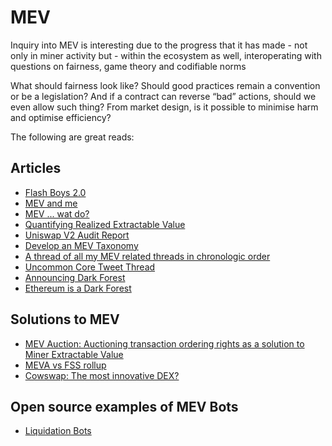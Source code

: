 # MEV 
Inquiry into MEV is interesting due to the progress that it has made - not only in miner activity but - within the ecosystem as well, interoperating with questions on fairness, game theory and codifiable norms

What should fairness look like? Should good practices remain a convention or be a legislation? And if a contract can reverse “bad” actions, should we even allow such thing? From market design, is it possible to minimise harm and optimise efficiency?

The following are great reads: 

## Articles 
- [Flash Boys 2.0](https://arxiv.org/pdf/1904.05234.pdf)
- [MEV and me](https://www.paradigm.xyz/2021/02/mev-and-me/)
- [MEV ... wat do?](https://pdaian.com/blog/mev-wat-do/)
- [Quantifying Realized Extractable Value](https://hackmd.io/@flashbots/quantifying-REV)
- [Uniswap V2 Audit Report](https://dapp.org.uk/reports/uniswapv2.html#org63cfbf7)
- [Develop an MEV Taxonomy](https://github.com/flashbots/mev-research/issues/24)
- [A thread of all my MEV related threads in chronologic order](https://twitter.com/bertcmiller/status/1402665992422047747)
- [Uncommon Core Tweet Thread](https://twitter.com/miyuki_crypto/status/1396414282250653700)
- [Announcing Dark Forest](https://blog.zkga.me/announcing-darkforest)
- [Ethereum is a Dark Forest](https://www.paradigm.xyz/2020/08/ethereum-is-a-dark-forest/)

## Solutions to MEV
- [MEV Auction: Auctioning transaction ordering rights as a solution to Miner Extractable Value](https://ethresear.ch/t/mev-auction-auctioning-transaction-ordering-rights-as-a-solution-to-miner-extractable-value/6788)
- [MEVA vs FSS rollup](https://twitter.com/ChainLinkGod/status/1412246204386209796)
- [Cowswap: The most innovative DEX?](https://www.youtube.com/watch?v=FvFxKVaSloA) 

## Open source examples of MEV Bots 
- [Liquidation Bots](https://github.com/fxfactorial/liquidation-bot-fall-2020)
